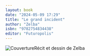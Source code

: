 ```yaml
---
layout: book
date: "2024-05-09 17:29"
title: "Le grand incident"
author: "Zelba"
isbn: "9782754834438"
editor: "Futuropolis"
---
```

![Couverture](/img/9782754834438.jpeg)Récit et dessin de Zelba